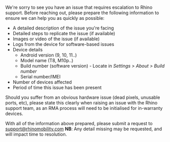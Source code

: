 We're sorry to see you have an issue that requires escalation to Rhino support. Before reaching out, please prepare the following information to ensure we can help you as quickly as possible:

- A detailed description of the issue you're facing
- Detailed steps to replicate the issue (if available)
- Images or video of the issue (if available)
- Logs from the device for software-based issues
- Device details
  - Android version (9, 10, 11..)
  - Model name (T8, M10p..)
  - Build number (software version) - Locate in _Settings > About > Build number_
  - Serial number/IMEI
- Number of devices affected
- Period of time this issue has been present

Should you suffer from an obvious hardware issue (dead pixels, unusable ports, etc), please state this clearly when raising an issue with the Rhino support team, as an RMA process will need to be initialised for in-warranty devices.

With all of the information above prepared, please submit a request to [support@rhinomobility.com](mailto:support@rhinomobility.com)
**NB**: Any detail missing may be requested, and will impact time to resolution.
